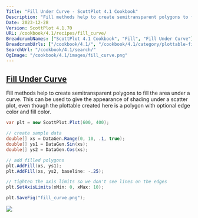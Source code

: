 ```yaml
---
Title: "Fill Under Curve - ScottPlot 4.1 Cookbook"
Description: "Fill methods help to create semitransparent polygons to fill the area under a curve. This can be used to give the appearance of shading under a scatter plot, even though the plottable created here is a polygon with optional edge color and fill color."
Date: 2023-12-28
Version: ScottPlot 4.1.70
URL: /cookbook/4.1/recipes/fill_curve/
BreadcrumbNames: ["ScottPlot 4.1 Cookbook", "Fill", "Fill Under Curve"]
BreadcrumbUrls: ["/cookbook/4.1/", "/cookbook/4.1/category/plottable-fill", "/cookbook/4.1/recipes/fill_curve/"]
SearchUrl: "/cookbook/4.1/search/"
OgImage: "/cookbook/4.1/images/fill_curve.png"
---
```


<h2><a id='fill-under-curve' href='/cookbook/4.1/recipes/fill_curve/'>Fill Under Curve</a></h2>

Fill methods help to create semitransparent polygons to fill the area under a curve. This can be used to give the appearance of shading under a scatter plot, even though the plottable created here is a polygon with optional edge color and fill color.

```cs
var plt = new ScottPlot.Plot(600, 400);

// create sample data
double[] xs = DataGen.Range(0, 10, .1, true);
double[] ys1 = DataGen.Sin(xs);
double[] ys2 = DataGen.Cos(xs);

// add filled polygons
plt.AddFill(xs, ys1);
plt.AddFill(xs, ys2, baseline: -.25);

// tighten the axis limits so we don't see lines on the edges
plt.SetAxisLimits(xMin: 0, xMax: 10);

plt.SaveFig("fill_curve.png");
```

<img src='../../images/fill_curve.png' class='d-block mx-auto my-5' />


